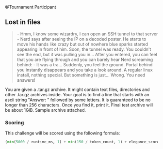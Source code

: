 @Tournament Participant

## Lost in files
> \- Hmm, I know some wizardry, I can open an SSH tunnel to that server - Nerd says after seeing the IP on a decoded poster.
> He starts to move his hands like crazy but out of nowhere blue sparks started appearing in front of him.
> Soon, the tunnel was ready. You couldn't see the end, but it was pulling you in...
> After you entered, you can feel that you are flying through and you can barely hear Nerd screaming behind:
> \- It was a tra...
> Suddenly, you feel the ground. Portal behind you instantly disappears and you take a look around.
> A regular linux install, nothing special. But something is just... Wrong. You need answers!

You are given a .tar.gz archive. It might contain text files, directories and other .tar.gz archives inside.
Your goal is to find a line that starts with an ascii string "Answer: " followed by some letters.
It is guaranteed to be no longer than 256 characters. Once you find it, print it.
Final test archive will be about 1GiB. Sample archive attached.

### Scoring
This challenge will be scored using the following formula:
```python
(min(5000 / runtime_ms, 1) + min(150 / token_count, 1) + elegance_score) / 3
```
